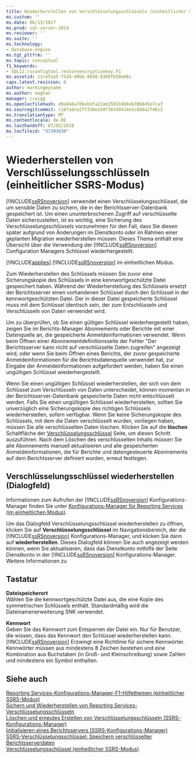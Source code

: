 ```yaml
---
title: Wiederherstellen von Verschlüsselungsschlüsseln (einheitlicher SSRS-Modus) | Microsoft-Dokumentation
ms.custom: ''
ms.date: 06/13/2017
ms.prod: sql-server-2014
ms.reviewer: ''
ms.suite: ''
ms.technology:
- database-engine
ms.tgt_pltfrm: ''
ms.topic: conceptual
f1_keywords:
- SQL12.rsconfigtool.restoreencryptionkey.F1
ms.assetid: 11ce51e5-f5d4-40b6-88d8-9360fb50e66c
caps.latest.revision: 6
author: markingmyname
ms.author: maghan
manager: craigg
ms.openlocfilehash: d9a048a70beb3fa22ab250316b6e630b845e7ca7
ms.sourcegitcommit: c18fadce27f330e1d4f36549414e5c84ba2f46c2
ms.translationtype: MT
ms.contentlocale: de-DE
ms.lasthandoff: 07/02/2018
ms.locfileid: "37303630"
---
```

# <a name="restore-encryption-key-ssrs-native-mode"></a>Wiederherstellen von Verschlüsselungsschlüsseln (einheitlicher SSRS-Modus)
  [!INCLUDE[ssRSnoversion](../../includes/ssrsnoversion-md.md)] verwendet einen Verschlüsselungsschlüssel, die um sensible Daten zu sichern, die in der Berichtsserver-Datenbank gespeichert ist. Um einen ununterbrochenen Zugriff auf verschlüsselte Daten sicherzustellen, ist es wichtig, eine Sicherung des Verschlüsselungsschlüssels vorzunehmen für den Fall, dass Sie diesen später aufgrund von Änderungen im Dienstkonto oder im Rahmen einer geplanten Migration wiederherstellen müssen. Dieses Thema enthält eine Übersicht über die Verwendung der [!INCLUDE[ssRSnoversion](../../includes/ssrsnoversion-md.md)] Configuration Managers Schlüssel wiederhergestellt.  
  
 [!INCLUDE[applies](../../includes/applies-md.md)] [!INCLUDE[ssRSnoversion](../../includes/ssrsnoversion-md.md)] im einheitlichen Modus.  
  
 Zum Wiederherstellen des Schlüssels müssen Sie zuvor eine Sicherungskopie des Schlüssels in eine kennwortgeschützte Datei gespeichert haben. Während der Wiederherstellung des Schlüssels ersetzt der Berichtsserver einen vorhandenen Schlüssel durch den Schlüssel in der kennwortgeschützten Datei. Der in dieser Datei gespeicherte Schlüssel muss mit dem Schlüssel identisch sein, der zum Entschlüsseln und Verschlüsseln von Daten verwendet wird.  
  
 Um zu überprüfen, ob Sie einen gültigen Schlüssel wiederhergestellt haben, zeigen Sie im Berichts-Manager Abonnements oder Berichte mit einer Datenquelle an, die gespeicherte Anmeldeinformationen verwendet. Wenn beim Öffnen einer Abonnementdefinitionsseite der Fehler "Der Berichtsserver kann nicht auf verschlüsselte Daten zugreifen" angezeigt wird, oder wenn Sie beim Öffnen eines Berichts, der zuvor gespeicherte Anmeldeinformationen für die Berichtsdatenquelle verwendet hat, zur Eingabe der Anmeldeinformationen aufgefordert werden, haben Sie einen ungültigen Schlüssel wiederhergestellt.  
  
 Wenn Sie einen ungültigen Schlüssel wiederherstellen, der sich von dem Schlüssel zum Verschlüsseln von Daten unterscheidet, können momentan in der Berichtsserver-Datenbank gespeicherte Daten nicht entschlüsselt werden. Falls Sie einen ungültigen Schlüssel wiederherstellen, sollten Sie unverzüglich eine Sicherungskopie des richtigen Schlüssels wiederherstellen, sofern verfügbar. Wenn Sie keine Sicherungskopie des Schlüssels, mit dem die Daten verschlüsselt wurden, vorliegen haben, müssen Sie alle verschlüsselten Daten löschen. Klicken Sie auf die **löschen** Schaltfläche der [Verschlüsselungsschlüssel](../../../2014/sql-server/install/encryption-keys-ssrs-native-mode.md) Seite, um diesen Schritt auszuführen. Nach dem Löschen des verschlüsselten Inhalts müssen Sie alle Abonnements manuell aktualisieren und alle gespeicherten Anmeldeinformationen, die für Berichte und datengesteuerte Abonnements auf dem Berichtsserver definiert wurden, erneut festlegen.  
  
## <a name="restore-encryption-key-dialog"></a>Verschlüsselungsschlüssel wiederherstellen (Dialogfeld)  
 Informationen zum Aufrufen der [!INCLUDE[ssRSnoversion](../../includes/ssrsnoversion-md.md)] Konfigurations-Manager finden Sie unter [Konfigurations-Manager für Reporting Services &#40;im einheitlichen Modus&#41;](../../../2014/sql-server/install/reporting-services-configuration-manager-native-mode.md).  
  
 Um das Dialogfeld Verschlüsselungsschlüssel wiederherstellen zu öffnen, klicken Sie auf **Verschlüsselungsschlüssel** im Navigationsbereich, der die [!INCLUDE[ssRSnoversion](../../includes/ssrsnoversion-md.md)] Konfigurations-Manager, und klicken Sie dann auf **wiederherstellen**. Dieses Dialogfeld können Sie auch angezeigt werden können, wenn Sie aktualisieren, dass das Dienstkonto mithilfe der Seite Dienstkonto in der [!INCLUDE[ssRSnoversion](../../includes/ssrsnoversion-md.md)] Konfigurations-Manager. Weitere Informationen zu  
  
## <a name="options"></a>Tastatur  
 **Dateispeicherort**  
 Wählen Sie die kennwortgeschützte Datei aus, die eine Kopie des symmetrischen Schlüssels enthält. Standardmäßig wird die Dateinamenerweiterung SNK verwendet.  
  
 **Kennwort**  
 Geben Sie das Kennwort zum Entsperren der Datei ein. Nur für Benutzer, die wissen, dass das Kennwort den Schlüssel wiederherstellen kann. [!INCLUDE[ssRSnoversion](../../includes/ssrsnoversion-md.md)] Erzwingt eine Richtlinie für sichere Kennwörter. Kennwörter müssen aus mindestens 8 Zeichen bestehen und eine Kombination aus Buchstaben (in Groß- und Kleinschreibung) sowie Zahlen und mindestens ein Symbol enthalten.  
  
## <a name="see-also"></a>Siehe auch  
 [Reporting Services-Konfigurations-Manager-F1-Hilfethemen &#40;einheitlicher SSRS-Modus&#41;](../../../2014/sql-server/install/reporting-services-configuration-manager-f1-help-topics-ssrs-native-mode.md)   
 [Sichern und Wiederherstellen von Reporting Services-Verschlüsselungsschlüsseln](../../reporting-services/install-windows/ssrs-encryption-keys-back-up-and-restore-encryption-keys.md)   
 [Löschen und erneutes Erstellen von Verschlüsselungsschlüsseln &#40;SSRS-Konfigurations-Manager&#41;](../../reporting-services/install-windows/ssrs-encryption-keys-delete-and-re-create-encryption-keys.md)   
 [Initialisieren eines Berichtsservers (SSRS-Konfigurations-Manager)](../../reporting-services/install-windows/ssrs-encryption-keys-initialize-a-report-server.md)   
 [SSRS-Verschlüsselungsschlüssel: Speichern verschlüsselter Berichtsserverdaten](../../reporting-services/install-windows/ssrs-encryption-keys-store-encrypted-report-server-data.md)   
 [Verschlüsselungsschlüssel &#40;einheitlicher SSRS-Modus&#41;](../../../2014/sql-server/install/encryption-keys-ssrs-native-mode.md)  
  
  
